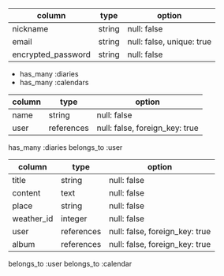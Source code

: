 
<!-- users table -->

| column             | type   | option                    |
|--------------------|--------|---------------------------|
| nickname           | string | null: false               |
| email              | string | null: false, unique: true |
| encrypted_password | string | null: false               |

- has_many :diaries 
- has_many :calendars

<!-- albums table -->

| column             | type        | option                          |
|--------------------|-------------|---------------------------------|
| name               | string      | null: false                     |
| user               |references   |null: false, foreign_key: true   |


has_many :diaries
belongs_to :user

<!-- diaries table -->

| column      | type        | option                          |
|-------------|-------------|---------------------------------|
| title       | string      | null: false                     |
| content     | text        | null: false                     |
| place       | string      | null: false                     | 
|weather_id   |integer      | null: false                     |
| user        |references   | null: false, foreign_key: true  |
| album       |references   | null: false, foreign_key: true  |

belongs_to :user
belongs_to :calendar
